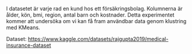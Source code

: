 I datasetet är varje rad en kund hos ett försäkringsbolag. Kolumnerna är ålder, kön, bmi, region, antal barn och kostnader.
Detta experimentet kommer att undersöka om vi kan få fram användbar data genom klustring med KMeans.

Dataset: https://www.kaggle.com/datasets/rajgupta2019/medical-insurance-dataset
